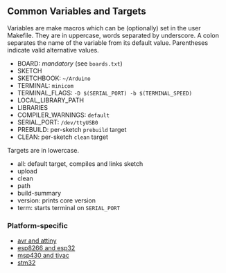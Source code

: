 ## Common Variables and Targets

Variables are make macros which can be (optionally) set in the user Makefile. They are in uppercase, words separated by underscore. 
A colon separates the name of the variable from its default value. Parentheses indicate valid alternative values.

- BOARD: _mandatory_ (see `boards.txt`)
- SKETCH
- SKETCHBOOK: `~/Arduino`
- TERMINAL: `minicom`
- TERMINAL_FLAGS: `-D $(SERIAL_PORT) -b $(TERMINAL_SPEED)`
- LOCAL_LIBRARY_PATH
- LIBRARIES
- COMPILER_WARNINGS: `default`
- SERIAL_PORT: `/dev/ttyUSB0`
- PREBUILD: per-sketch `prebuild` target
- CLEAN: per-sketch `clean` target

Targets are in lowercase.

- all: default target, compiles and links sketch
- upload
- clean
- path
- build-summary
- version: prints core version
- term: starts terminal on `SERIAL_PORT`

### Platform-specific
- [avr and attiny](avr.md)
- [esp8266 and esp32](esp.md)
- [msp430 and tivac](msp.md)
- [stm32](stm32.md)

